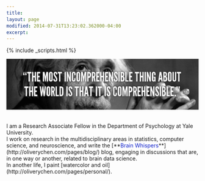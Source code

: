 ```yaml
---
title: 
layout: page
modified: 2014-07-31T13:23:02.362000-04:00
excerpt: 
---
```

{% include _scripts.html %}

![x](/images/Einstein.jpg)

<!--
<script type="text/javascript">
var col = new String();
var x=1;var y;

function blink()
{
 if(x%2) 
 {
  col = "rgb(255,0,0)";
 }else{
  col = "rgb(255,255,255)";
 }

 aF.style.color=col;x++;if(x>2){x=1};setTimeout("blink()",500);
}
</script>
-->

<script type="text/javascript">
var col = new String();
var x=1;var y;

function blink()
{
 if(x%2) 
 {
  col = "rgb(0,0,0)";
 }else{
  col = "rgb(255,255,255)";
 }

 aF.style.color=col;x++;if(x>2){x=1};setTimeout("blink()",500);
}
</script>


<br>
I am a Research Associate Fellow in the Department of Psychology at Yale University.

<br>
I work on research in the multidisciplinary areas in statistics, computer science, and neuroscience, and write the [**<font color="#1122CC">Brain Whispers</font>**](http://oliverychen.com/pages/blog/) blog, engaging in discussions that are, in one way or another, related to brain data science. 

<br>
In another life, I paint [watercolor and oil](http://oliverychen.com/pages/personal/). 

<!--I am passionate about developing my knowledge to understand the unknowns
of the human brain and its pathology. I am especially interested in being an advocate to
raise society’s awareness of diseases caused by the human brain and to help make scientific progress on diagnoses, treatments, cures and management of these diseases.
-->
<!--
I work on research in the multidisciplinary area between statistics, computer science, and neuroscience. I am passionate about developing and implementing statistical theory, methods, and computer algorithms to understand the unknowns of the human brain and its pathology. I am especially interested in being an advocate to raise society’s awareness of diseases caused by human brain and to help make scientific progress on diagnoses, treatments, cures and management of these diseases.
-->

<!--
<br />
My **<font color="#1122CC">curriculum vitae</font>** is [here](/files/doc/CV_Chen_Feb_2015.pdf).
-->
<!--
<br />
**<font color="#1122CC">News</font>**: 

<br />
-->
<!--
Zeki and Chén <a id="aF" href="/files/doc/Bayesian_brain.pdf" style="text-decoration: none"><b>*The Bayesian-Laplacian Brain*</b><br>
-->
<!--Zeki and Chén [The Bayesian-Laplacian Brain](/files/doc/Bayesian_brain.pdf).-->
<!--
<br />
[The History of the Future of Neuro-ophthalmology Imaging in China](/files/doc/Neuro-ophthalmology.pdf).
-->
<!--
<br />
I recently wrote [The Role of Statistics in Contemporary Brain Science](/files/doc/Fisher.pdf) discussing the contribution statistics makes to neuroscience. 
-->
<!--
<br />
Chén et al. <i>High-dimensional Brain Mediation</i> [Preprint](/files/doc/HDMM.pdf)

<body onload="blink()">
-->


<!--[Here](/images/Tarren.JPEG) is a very generous and helpful comment from Brian Tarran, the editor of <i>Significance<i/>, the <i>Royal Statistical Society<i/>. -->

<!--
<br>  I am interested in three main problems:

- **High-dimensional brain mediation analysis**: when I hit your hand hard (there is an input), and you tell me that hurts (there is an output), which parts of your brain are potentially activated (there is an intermediate variable - brain - that is mediating the process)?

- **Causal inference**: when I hit your hand hard, several parts of your brain are activated, and you tell me that hurts, (1) do some parts of your brain get activated first; (2) if so, (how) does the activation of some parts of the brain "causes" the activation of other parts; and (3) can we use brain signals to predict behaviors?

- **Graph estimation**: when I hit your hand hard, and you tell me that hurts, what does your brain network look like? Before hitting your hand, I show you a picture of my hand and a picture of a [hammer](/images/hammer.jpg), does your brain signal differ? Can I predict what you see using your brain signals?

Above I use an example of my hitting your hand. However, many extensions exist. For mediation analysis, the input can be extended to visual (presenting you different objects), auditory (playing you different types of sounds), etc., and the output can be extended to verbal (you tell me what you see, hear, or how you feel), movement (according to the input, choose to click a button or not), etc. Furthermore, it can be extended to where there is not any known input, for example, you tell me what you are thinking (output), and I wish to use your brain signals to predict whether you are lying. Moreover, it can be extended to where there is not any input, nor output. For example, we wish to decode your dream. For causal inference and graph estimation, it is interesting to study resting-state "causality" and network.

<br> 
Scientifically, I aim to develope my knowledge in statistis, computer science, behavioral and clinical neuroscience, psychology, and use brain data, to understand the brain, and ultimately, to understand who we are.



<!--
- (Brain) mediation analysis: theory and methods. For example, he is interested when the intermediate variable is a high-dimensional vector ( > 200,000 voxels).

- **Causal inferenceComputational modelling and programming

- Computational (theoretical) neuroscience

- High-dimensional longitudinal functional data analysis

<br />
I am interested in the following scientific areas

- Behavioral and clinical Neuroscience, and Psychology

- Structural and functional MRI

- Graph estimation, in particular high-dimensional (brain) graph estimation
-->

<!--Previously, I had worked on projects relating to partial correlation estimation and smoothing, semiparametric regression, and cross-over experimental design.
-->